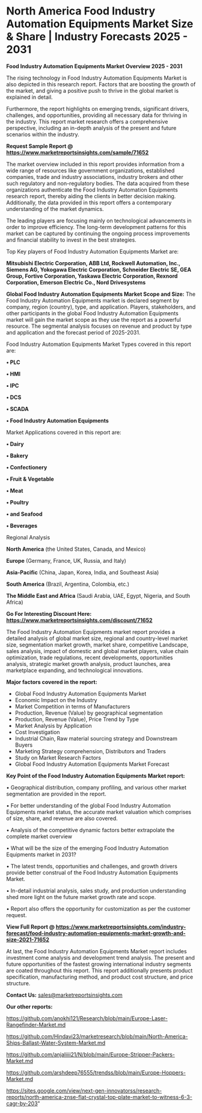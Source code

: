 # North America Food Industry Automation Equipments Market Size & Share | Industry Forecasts 2025 - 2031

<Strong> Food Industry Automation Equipments Market Overview 2025 - 2031</strong>

The rising technology in Food Industry Automation Equipments Market is also depicted in this research report. Factors that are boosting the growth of the market, and giving a positive push to thrive in the global market is explained in detail.

Furthermore, the report highlights on emerging trends, significant drivers, challenges, and opportunities, providing all necessary data for thriving in the industry. This report market research offers a comprehensive perspective, including an in-depth analysis of the present and future scenarios within the industry.

<strong>Request Sample Report @ <a href=https://www.marketreportsinsights.com/sample/71652>https://www.marketreportsinsights.com/sample/71652</a></strong>

The market overview included in this report provides information from a wide range of resources like government organizations, established companies, trade and industry associations, industry brokers and other such regulatory and non-regulatory bodies. The data acquired from these organizations authenticate the Food Industry Automation Equipments research report, thereby aiding the clients in better decision making. Additionally, the data provided in this report offers a contemporary understanding of the market dynamics.

The leading players are focusing mainly on technological advancements in order to improve efficiency. The long-term development patterns for this market can be captured by continuing the ongoing process improvements and financial stability to invest in the best strategies.

Top Key players of Food Industry Automation Equipments Market are:

<strong>Mitsubishi Electric Corporation, ABB Ltd, Rockwell Automation, Inc., Siemens AG, Yokogawa Electric Corporation, Schneider Electric SE, GEA Group, Fortive Corporation, Yaskawa Electric Corporation, Rexnord Corporation, Emerson Electric Co., Nord Drivesystems</strong>

<strong><b>Global Food Industry Automation Equipments Market Scope and Size:</b></strong>
The Food Industry Automation Equipments market is declared segment by company, region (country), type, and application. Players, stakeholders, and other participants in the global Food Industry Automation Equipments market will gain the market scope as they use the report as a powerful resource. The segmental analysis focuses on revenue and product by type and application and the forecast period of 2025-2031.

Food Industry Automation Equipments Market Types covered in this report are:

<strong>• PLC

• HMI

• IPC

• DCS

• SCADA

• Food Industry Automation Equipments</strong>

Market Applications covered in this report are:

<strong>• Dairy

• Bakery

• Confectionery

• Fruit & Vegetable

• Meat

• Poultry

• and Seafood

• Beverages</strong> 

Regional Analysis

<strong>North America</strong> (the United States, Canada, and Mexico)

<strong>Europe</strong> (Germany, France, UK, Russia, and Italy)

<strong>Asia-Pacific</strong> (China, Japan, Korea, India, and Southeast Asia)

<strong>South America</strong> (Brazil, Argentina, Colombia, etc.)

<strong>The Middle East and Africa</strong> (Saudi Arabia, UAE, Egypt, Nigeria, and South Africa)

<strong>Go For Interesting Discount Here: <a href=https://www.marketreportsinsights.com/discount/71652>https://www.marketreportsinsights.com/discount/71652</a></strong>

The Food Industry Automation Equipments market report provides a detailed analysis of global market size, regional and country-level market size, segmentation market growth, market share, competitive Landscape, sales analysis, impact of domestic and global market players, value chain optimization, trade regulations, recent developments, opportunities analysis, strategic market growth analysis, product launches, area marketplace expanding, and technological innovations.

<strong><b>Major factors covered in the report:</b></strong>
<ul>
  <li>Global Food Industry Automation Equipments Market </li>
  <li>Economic Impact on the Industry</li>
  <li>Market Competition in terms of Manufacturers</li>
  <li>Production, Revenue (Value) by geographical segmentation</li>
  <li>Production, Revenue (Value), Price Trend by Type</li>
  <li>Market Analysis by Application</li>
  <li>Cost Investigation</li>
  <li>Industrial Chain, Raw material sourcing strategy and Downstream Buyers</li>
  <li>Marketing Strategy comprehension, Distributors and Traders</li>
  <li>Study on Market Research Factors</li>
  <li>Global Food Industry Automation Equipments Market Forecast</li>
</ul>

<strong><b>Key Point of the Food Industry Automation Equipments Market report:</b></strong>

• Geographical distribution, company profiling, and various other market segmentation are provided in the report.

• For better understanding of the global Food Industry Automation Equipments market status, the accurate market valuation which comprises of size, share, and revenue are also covered.

• Analysis of the competitive dynamic factors better extrapolate the complete market overview

• What will be the size of the emerging Food Industry Automation Equipments market in 2031?

• The latest trends, opportunities and challenges, and growth drivers provide better construal of the Food Industry Automation Equipments Market.

• In-detail industrial analysis, sales study, and production understanding shed more light on the future market growth rate and scope.

• Report also offers the opportunity for customization as per the customer request.

<strong><b>View Full Report @ <a href=https://www.marketreportsinsights.com/industry-forecast/food-industry-automation-equipments-market-growth-and-size-2021-71652>https://www.marketreportsinsights.com/industry-forecast/food-industry-automation-equipments-market-growth-and-size-2021-71652</a></b></strong>


At last, the Food Industry Automation Equipments Market report includes investment come analysis and development trend analysis. The present and future opportunities of the fastest growing international industry segments are coated throughout this report. This report additionally presents product specification, manufacturing method, and product cost structure, and price structure.

<strong>Contact Us:</strong>
sales@marketreportsinsights.com

<strong>Our other reports:</strong>

<a href=https://github.com/anokhi121/Research/blob/main/Europe-Laser-Rangefinder-Market.md>https://github.com/anokhi121/Research/blob/main/Europe-Laser-Rangefinder-Market.md</a>

<a href=https://github.com/Hindavi23/marketresearch/blob/main/North-America-Ships-Ballast-Water-System-Market.md>https://github.com/Hindavi23/marketresearch/blob/main/North-America-Ships-Ballast-Water-System-Market.md</a>

<a href=https://github.com/anjaliiii21/N/blob/main/Europe-Stripper-Packers-Market.md>https://github.com/anjaliiii21/N/blob/main/Europe-Stripper-Packers-Market.md</a>

<a href=https://github.com/arshdeep76555/trendss/blob/main/Europe-Hoppers-Market.md>https://github.com/arshdeep76555/trendss/blob/main/Europe-Hoppers-Market.md</a>

<a href=https://sites.google.com/view/next-gen-innovatorss/research-reports/north-america-znse-flat-crystal-top-plate-market-to-witness-6-3-cagr-by-203>https://sites.google.com/view/next-gen-innovatorss/research-reports/north-america-znse-flat-crystal-top-plate-market-to-witness-6-3-cagr-by-203</a>"
